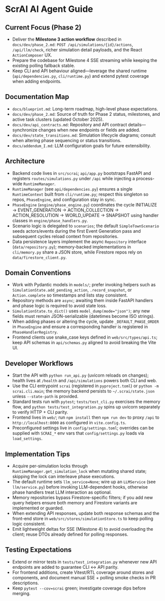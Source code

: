 # ScrAI AI Agent Guide

## Current Focus (Phase 2)
- Deliver the **Milestone 3 action workflow** described in `docs/dev/phase_2.md`: `POST /api/simulations/{id}/actions`, `/api/llm/check`, richer simulation detail payloads, and the React `ActionComposer` UX.
- Prepare the codebase for Milestone 4 SSE streaming while keeping the existing polling fallback stable.
- Keep CLI and API behaviour aligned—leverage the shared runtime (`api/dependencies.py`, `cli/runtime.py`) and extend pytest coverage when adding endpoints.

## Documentation Map
- `docs/blueprint.md`: Long-term roadmap, high-level phase expectations.
- `docs/dev/phase_2.md`: Source of truth for Phase 2 status, milestones, and active task clusters (updated October 2025).
- `docs/dev/api_contracts.md`: Repository and API contract details—synchronize changes when new endpoints or fields are added.
- `docs/dev/state_transitions.md`: Simulation lifecycle diagrams; consult when altering phase sequencing or status transitions.
- `docs/addendum_I.md`: LLM configuration goals for future extensibility.

## Architecture
- Backend code lives in `src/scrai`; `api/app.py` bootstraps FastAPI and registers `routes/simulations.py` under `/api` while injecting a process-wide `RuntimeManager`.
- `RuntimeManager` (see `api/dependencies.py`) ensures a single `RuntimeContext` built from `cli/runtime.py`; respect this singleton so repos, `PhaseEngine`, and configuration stay in sync.
- `PhaseEngine` (`engine/phase_engine.py`) coordinates the cycle INITIALIZE → EVENT_GENERATION → ACTION_COLLECTION → ACTION_RESOLUTION → WORLD_UPDATE → SNAPSHOT using handler classes in `engine/phase_handlers.py`.
- Scenario logic is delegated to `scenarios`; the default `SimpleTownScenario` seeds actors/events during the first Event Generation pass and subsequent cycles reload context from repositories.
- Data persistence layers implement the async `Repository` interface (`data/repository.py`); memory-backed implementations in `cli/memory.py` share a JSON store, while Firestore repos rely on `data/firestore_client.py`.

## Domain Conventions
- Work with Pydantic models in `models/`; prefer invoking helpers such as `SimulationState.add_pending_action`, `.record_snapshot`, or `Action.complete` so timestamps and lists stay consistent.
- Repository methods are `async`; awaiting them inside FastAPI handlers and phase logic is required to avoid state loss.
- `SimulationState.to_dict()` uses `model_dump(mode="json")`; any new fields must remain JSON-serializable (datetimes become ISO strings).
- When adding phases or altering the cycle, update `_DEFAULT_PHASE_ORDER` in `PhaseEngine` and ensure a corresponding handler is registered in `PhaseHandlerRegistry`.
- Frontend clients use snake_case keys defined in `web/src/types/api.ts`; keep API schemas in `api/schemas.py` aligned to avoid breaking the Vite UI.

## Developer Workflows
- Start the API with `python run_api.py` (uvicorn reloads on changes); health lives at `/health` and `/api/simulations` powers both CLI and web.
- Use the CLI entrypoint `scrai` (registered in `pyproject.toml`) or `python -m scrai.cli.main`; the memory backend persists to `~/.scrai/state.json` unless `--state-path` is provided.
- Standard tests run with `pytest`; `tests/test_cli.py` exercises the memory flow, and `python tests/test_integration.py` spins up uvicorn separately to verify HTTP + CLI parity.
- Frontend lives in `web/`; run `npm install` then `npm run dev` to proxy `/api` to `http://localhost:8000` as configured in `vite.config.ts`.
- Preconfigured settings live in `config/settings.toml`; overrides can be supplied with `SCRAI_*` env vars that `config/settings.py` loads via `load_settings`.

## Implementation Tips
- Acquire per-simulation locks through `RuntimeManager.get_simulation_lock` when mutating shared state; skipping the lock can interleave phase executions.
- The default runtime sets `llm_service=None`; wire up an `LLMService` (see `llm/service.py`) before invoking LLM-dependent hooks, otherwise phase handlers treat LLM interaction as optional.
- Memory repositories bypass Firestore-specific filters; if you add new query helpers ensure both memory and Firestore variants are implemented or guarded.
- When extending API responses, update both response schemas and the front-end store in `web/src/stores/simulationStore.ts` to keep polling logic consistent.
- Emit lightweight deltas for SSE (Milestone 4) to avoid overloading the client; reuse DTOs already defined for polling responses.

## Testing Expectations
- Extend or mirror tests in `tests/test_integration.py` whenever new API endpoints are added to guarantee CLI ↔ API parity.
- For frontend additions, create Vitest/RTL coverage around stores and components, and document manual SSE + polling smoke checks in PR descriptions.
- Keep `pytest --cov=scrai` green; investigate coverage dips before merging.
